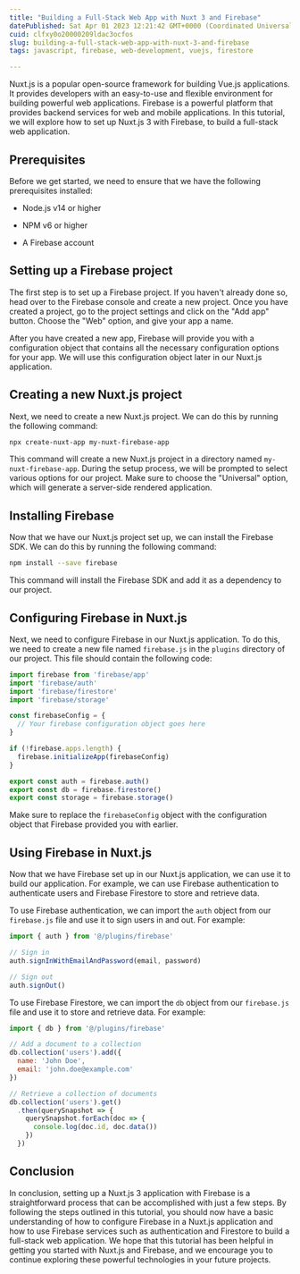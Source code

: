 ```yaml
---
title: "Building a Full-Stack Web App with Nuxt 3 and Firebase"
datePublished: Sat Apr 01 2023 12:21:42 GMT+0000 (Coordinated Universal Time)
cuid: clfxy0o20000209ldac3ocfos
slug: building-a-full-stack-web-app-with-nuxt-3-and-firebase
tags: javascript, firebase, web-development, vuejs, firestore

---
```


Nuxt.js is a popular open-source framework for building Vue.js applications. It provides developers with an easy-to-use and flexible environment for building powerful web applications. Firebase is a powerful platform that provides backend services for web and mobile applications. In this tutorial, we will explore how to set up Nuxt.js 3 with Firebase, to build a full-stack web application.

## Prerequisites

Before we get started, we need to ensure that we have the following prerequisites installed:

* Node.js v14 or higher
    
* NPM v6 or higher
    
* A Firebase account
    

## Setting up a Firebase project

The first step is to set up a Firebase project. If you haven't already done so, head over to the Firebase console and create a new project. Once you have created a project, go to the project settings and click on the "Add app" button. Choose the "Web" option, and give your app a name.

After you have created a new app, Firebase will provide you with a configuration object that contains all the necessary configuration options for your app. We will use this configuration object later in our Nuxt.js application.

## Creating a new Nuxt.js project

Next, we need to create a new Nuxt.js project. We can do this by running the following command:

```bash
npx create-nuxt-app my-nuxt-firebase-app
```

This command will create a new Nuxt.js project in a directory named `my-nuxt-firebase-app`. During the setup process, we will be prompted to select various options for our project. Make sure to choose the "Universal" option, which will generate a server-side rendered application.

## Installing Firebase

Now that we have our Nuxt.js project set up, we can install the Firebase SDK. We can do this by running the following command:

```bash
npm install --save firebase
```

This command will install the Firebase SDK and add it as a dependency to our project.

## Configuring Firebase in Nuxt.js

Next, we need to configure Firebase in our Nuxt.js application. To do this, we need to create a new file named `firebase.js` in the `plugins` directory of our project. This file should contain the following code:

```javascript
import firebase from 'firebase/app'
import 'firebase/auth'
import 'firebase/firestore'
import 'firebase/storage'

const firebaseConfig = {
  // Your firebase configuration object goes here
}

if (!firebase.apps.length) {
  firebase.initializeApp(firebaseConfig)
}

export const auth = firebase.auth()
export const db = firebase.firestore()
export const storage = firebase.storage()
```

Make sure to replace the `firebaseConfig` object with the configuration object that Firebase provided you with earlier.

## Using Firebase in Nuxt.js

Now that we have Firebase set up in our Nuxt.js application, we can use it to build our application. For example, we can use Firebase authentication to authenticate users and Firebase Firestore to store and retrieve data.

To use Firebase authentication, we can import the `auth` object from our `firebase.js` file and use it to sign users in and out. For example:

```javascript
import { auth } from '@/plugins/firebase'

// Sign in
auth.signInWithEmailAndPassword(email, password)

// Sign out
auth.signOut()
```

To use Firebase Firestore, we can import the `db` object from our `firebase.js` file and use it to store and retrieve data. For example:

```javascript
import { db } from '@/plugins/firebase'

// Add a document to a collection
db.collection('users').add({
  name: 'John Doe',
  email: 'john.doe@example.com'
})

// Retrieve a collection of documents
db.collection('users').get()
  .then(querySnapshot => {
    querySnapshot.forEach(doc => {
      console.log(doc.id, doc.data())
    })
  })
```

## Conclusion

In conclusion, setting up a Nuxt.js 3 application with Firebase is a straightforward process that can be accomplished with just a few steps. By following the steps outlined in this tutorial, you should now have a basic understanding of how to configure Firebase in a Nuxt.js application and how to use Firebase services such as authentication and Firestore to build a full-stack web application. We hope that this tutorial has been helpful in getting you started with Nuxt.js and Firebase, and we encourage you to continue exploring these powerful technologies in your future projects.